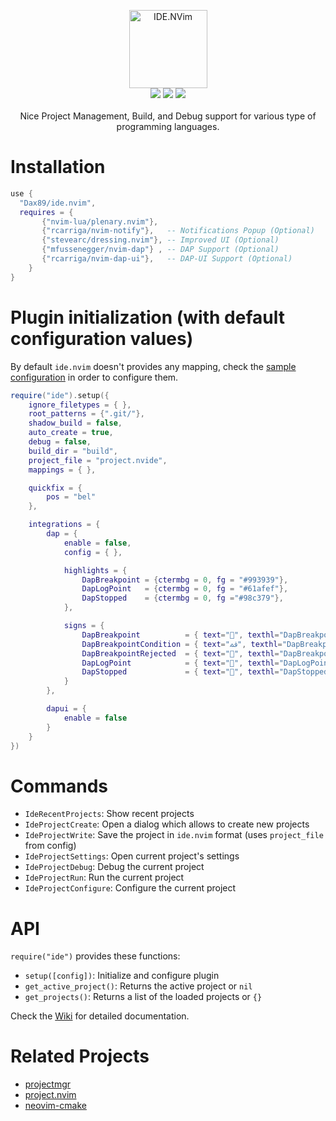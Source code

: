 <p align="center">
  <a href="https://github.com/Dax89/ide.nvim">
    <img alt="IDE.NVim" height="125" src="https://user-images.githubusercontent.com/1503603/192603647-62424945-9930-4622-95a0-99f1b0bd9543.png">
  </a>
  <br>
  <img src="https://img.shields.io/github/stars/Dax89/ide.nvim?style=for-the-badge">
  <img src="https://img.shields.io/github/license/Dax89/ide.nvim?style=for-the-badge">
  <img src="https://img.shields.io/badge/Lua-2C2D72?style=for-the-badge&logo=lua&logoColor=white">
  <br>
  <br>
  Nice Project Management, Build, and Debug support for various type of programming languages.<br>
</p>

# Installation
```lua
use {
  "Dax89/ide.nvim",  
  requires = { 
       {"nvim-lua/plenary.nvim"},
       {"rcarriga/nvim-notify"},   -- Notifications Popup (Optional)
       {"stevearc/dressing.nvim"}, -- Improved UI (Optional)
       {"mfussenegger/nvim-dap"} , -- DAP Support (Optional)
       {"rcarriga/nvim-dap-ui"},   -- DAP-UI Support (Optional)
    }
}
```

# Plugin initialization (with default configuration values)
By default `ide.nvim` doesn't provides any mapping, check the [sample configuration](https://github.com/Dax89/ide.nvim/wiki/Sample-Configuration) in order to configure them.

```lua
require("ide").setup({
    ignore_filetypes = { },
    root_patterns = {".git/"},
    shadow_build = false,
    auto_create = true,
    debug = false,
    build_dir = "build",
    project_file = "project.nvide",
    mappings = { },

    quickfix = {
        pos = "bel"
    },

    integrations = {
        dap = {
            enable = false,
            config = { },

            highlights = {
                DapBreakpoint = {ctermbg = 0, fg = "#993939"},
                DapLogPoint   = {ctermbg = 0, fg = "#61afef"},
                DapStopped    = {ctermbg = 0, fg ="#98c379"},
            },

            signs = {
                DapBreakpoint          = { text="", texthl="DapBreakpoint", numhl="DapBreakpoint" },
                DapBreakpointCondition = { text="ﳁ", texthl="DapBreakpoint", numhl="DapBreakpoint" },
                DapBreakpointRejected  = { text="", texthl="DapBreakpoint", numhl= "DapBreakpoint" },
                DapLogPoint            = { text="", texthl="DapLogPoint", numhl= "DapLogPoint" },
                DapStopped             = { text="", texthl="DapStopped", numhl= "DapStopped" },
            }
        },

        dapui = {
            enable = false
        }
    }
})
```

# Commands
- `IdeRecentProjects`: Show recent projects
- `IdeProjectCreate`: Open a dialog which allows to create new projects
- `IdeProjectWrite`: Save the project in `ide.nvim` format (uses `project_file` from config)
- `IdeProjectSettings`: Open current project's settings
- `IdeProjectDebug`: Debug the current project
- `IdeProjectRun`: Run the current project
- `IdeProjectConfigure`: Configure the current project

# API
`require("ide")` provides these functions:
- `setup([config])`: Initialize and configure plugin
- `get_active_project()`: Returns the active project or `nil`
- `get_projects()`: Returns a list of the loaded projects or `{}`

Check the [Wiki](https://github.com/Dax89/IDE.nvim/wiki) for detailed documentation.

# Related Projects
- [projectmgr](https://github.com/charludo/projectmgr.nvim)
- [project.nvim](https://github.com/ahmedkhalf/project.nvim)
- [neovim-cmake](https://github.com/Shatur/neovim-cmake)
